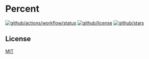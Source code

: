 # Percent

[![github/actions/workflow/status](https://img.shields.io/github/actions/workflow/status/brtmvdl/percent/github-release.yml?color=blue&label=artifacts)](https://img.shields.io/github/actions/workflow/status/brtmvdl/percent/github-release.yml?color=blue&label=artifacts) [![github/license](https://img.shields.io/github/license/brtmvdl/percent)](https://img.shields.io/github/license/brtmvdl/percent) [![github/stars](https://img.shields.io/github/stars/brtmvdl/percent?style=social)](https://img.shields.io/github/stars/brtmvdl/antify?style=social)

## License

[MIT](./LICENSE)
